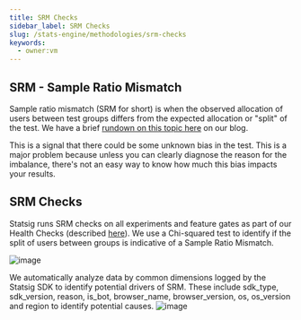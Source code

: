```yaml
---
title: SRM Checks
sidebar_label: SRM Checks
slug: /stats-engine/methodologies/srm-checks
keywords:
  - owner:vm
---
```


## SRM - Sample Ratio Mismatch

Sample ratio mismatch (SRM for short) is when the observed allocation of users between test groups differs from the expected allocation or "split" of the test. We have a brief [rundown on this topic here](https://www.statsig.com/blog/sample-ratio-mismatch) on our blog.

This is a signal that there could be some unknown bias in the test. This is a major problem because unless you can clearly diagnose the reason for the imbalance, there's not an easy way to know how much this bias impacts your results.

## SRM Checks

Statsig runs SRM checks on all experiments and feature gates as part of our Health Checks (described [here](../../experiments-plus/monitor.md)). We use a Chi-squared test to identify if the split of users between groups is indicative of a Sample Ratio Mismatch.

![image](https://github.com/statsig-io/docs/assets/31516123/3e05224d-64cc-4047-b73a-368be5005af6)

We automatically analyze data by common dimensions logged by the Statsig SDK to identify potential drivers of SRM. These include sdk_type, sdk_version, reason, is_bot, browser_name, browser_version, os, os_version and region to identify potential causes.
![image](https://github.com/statsig-io/docs/assets/31516123/8ecd6930-a493-4f91-8590-71b0f42dfb30)
